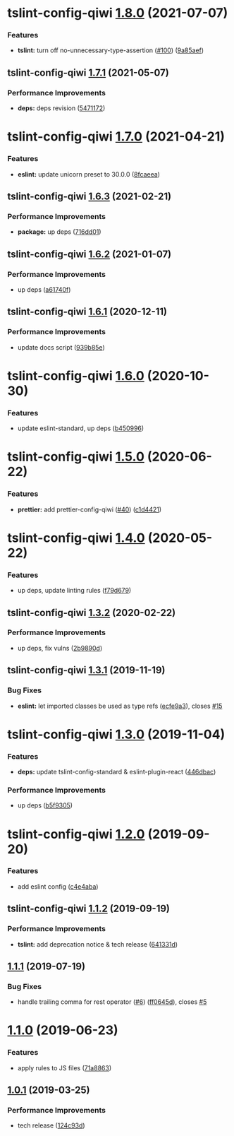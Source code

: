 # tslint-config-qiwi [1.8.0](https://github.com/qiwi/lint-config-qiwi/compare/tslint-config-qiwi@1.7.1...tslint-config-qiwi@1.8.0) (2021-07-07)


### Features

* **tslint:** turn off no-unnecessary-type-assertion ([#100](https://github.com/qiwi/lint-config-qiwi/issues/100)) ([9a85aef](https://github.com/qiwi/lint-config-qiwi/commit/9a85aefaaa2edf2bf7844edf97f5ecfe2eaaac09))

## tslint-config-qiwi [1.7.1](https://github.com/qiwi/lint-config-qiwi/compare/tslint-config-qiwi@1.7.0...tslint-config-qiwi@1.7.1) (2021-05-07)


### Performance Improvements

* **deps:** deps revision ([5471172](https://github.com/qiwi/lint-config-qiwi/commit/5471172696e891c1745368fd46a13d53fa112bdc))

# tslint-config-qiwi [1.7.0](https://github.com/qiwi/lint-config-qiwi/compare/tslint-config-qiwi@1.6.3...tslint-config-qiwi@1.7.0) (2021-04-21)


### Features

* **eslint:** update unicorn preset to 30.0.0 ([8fcaeea](https://github.com/qiwi/lint-config-qiwi/commit/8fcaeeae43eb12dc0923492f2924a59956931bd3))

## tslint-config-qiwi [1.6.3](https://github.com/qiwi/lint-config-qiwi/compare/tslint-config-qiwi@1.6.2...tslint-config-qiwi@1.6.3) (2021-02-21)


### Performance Improvements

* **package:** up deps ([716dd01](https://github.com/qiwi/lint-config-qiwi/commit/716dd0106f6fbcd4e3328227d5003ec4b732195e))

## tslint-config-qiwi [1.6.2](https://github.com/qiwi/lint-config-qiwi/compare/tslint-config-qiwi@1.6.1...tslint-config-qiwi@1.6.2) (2021-01-07)


### Performance Improvements

* up deps ([a61740f](https://github.com/qiwi/lint-config-qiwi/commit/a61740f413b5d3ec45d3ba5a43957ec8244b16c4))

## tslint-config-qiwi [1.6.1](https://github.com/qiwi/lint-config-qiwi/compare/tslint-config-qiwi@1.6.0...tslint-config-qiwi@1.6.1) (2020-12-11)


### Performance Improvements

* update docs script ([939b85e](https://github.com/qiwi/lint-config-qiwi/commit/939b85e52e894a564b9a85c6c5b51d6f30876283))

# tslint-config-qiwi [1.6.0](https://github.com/qiwi/lint-config-qiwi/compare/tslint-config-qiwi@1.5.0...tslint-config-qiwi@1.6.0) (2020-10-30)


### Features

* update eslint-standard, up deps ([b450996](https://github.com/qiwi/lint-config-qiwi/commit/b450996b3c92fd03a9fb22dfaf231bf4a1574e65))

# tslint-config-qiwi [1.5.0](https://github.com/qiwi/lint-config-qiwi/compare/tslint-config-qiwi@1.4.0...tslint-config-qiwi@1.5.0) (2020-06-22)


### Features

* **prettier:** add prettier-config-qiwi ([#40](https://github.com/qiwi/lint-config-qiwi/issues/40)) ([c1d4421](https://github.com/qiwi/lint-config-qiwi/commit/c1d4421d8b3e6c8af35d7ecf1e2ca77852d65921))

# tslint-config-qiwi [1.4.0](https://github.com/qiwi/lint-config-qiwi/compare/tslint-config-qiwi@1.3.2...tslint-config-qiwi@1.4.0) (2020-05-22)


### Features

* up deps, update linting rules ([f79d679](https://github.com/qiwi/lint-config-qiwi/commit/f79d679d2725670ea8128035b67b28b3f9faa23c))

## tslint-config-qiwi [1.3.2](https://github.com/qiwi/lint-config-qiwi/compare/tslint-config-qiwi@1.3.1...tslint-config-qiwi@1.3.2) (2020-02-22)


### Performance Improvements

* up deps, fix vulns ([2b9890d](https://github.com/qiwi/lint-config-qiwi/commit/2b9890dd9600bb757f0bda0c4ae6cc7013cb8758))

## tslint-config-qiwi [1.3.1](https://github.com/qiwi/lint-config-qiwi/compare/tslint-config-qiwi@1.3.0...tslint-config-qiwi@1.3.1) (2019-11-19)


### Bug Fixes

* **eslint:** let imported classes be used as type refs ([ecfe9a3](https://github.com/qiwi/lint-config-qiwi/commit/ecfe9a3809e68c3fbcfd2d45fc256aa97d6d24e8)), closes [#15](https://github.com/qiwi/lint-config-qiwi/issues/15)

# tslint-config-qiwi [1.3.0](https://github.com/qiwi/lint-config-qiwi/compare/tslint-config-qiwi@1.2.0...tslint-config-qiwi@1.3.0) (2019-11-04)


### Features

* **deps:** update tslint-config-standard & eslint-plugin-react ([446dbac](https://github.com/qiwi/lint-config-qiwi/commit/446dbac50be644543dcab9ecdbfd614f3ece092e))


### Performance Improvements

* up deps ([b5f9305](https://github.com/qiwi/lint-config-qiwi/commit/b5f9305b35c691006fe7caaf5d3655a69922c45d))

# tslint-config-qiwi [1.2.0](https://github.com/qiwi/tslint-config-qiwi/compare/tslint-config-qiwi@1.1.2...tslint-config-qiwi@1.2.0) (2019-09-20)


### Features

* add eslint config ([c4e4aba](https://github.com/qiwi/tslint-config-qiwi/commit/c4e4aba))

## tslint-config-qiwi [1.1.2](https://github.com/qiwi/tslint-config-qiwi/compare/tslint-config-qiwi@1.1.1...tslint-config-qiwi@1.1.2) (2019-09-19)


### Performance Improvements

* **tslint:** add deprecation notice & tech release ([641331d](https://github.com/qiwi/tslint-config-qiwi/commit/641331d))

## [1.1.1](https://github.com/qiwi/tslint-config-qiwi/compare/v1.1.0...v1.1.1) (2019-07-19)


### Bug Fixes

* handle trailing comma for rest operator ([#6](https://github.com/qiwi/tslint-config-qiwi/issues/6)) ([ff0645d](https://github.com/qiwi/tslint-config-qiwi/commit/ff0645d)), closes [#5](https://github.com/qiwi/tslint-config-qiwi/issues/5)

# [1.1.0](https://github.com/qiwi/tslint-config-qiwi/compare/v1.0.1...v1.1.0) (2019-06-23)


### Features

* apply rules to JS files ([71a8863](https://github.com/qiwi/tslint-config-qiwi/commit/71a8863))

## [1.0.1](https://github.com/qiwi/tslint-config-qiwi/compare/v1.0.0...v1.0.1) (2019-03-25)


### Performance Improvements

* tech release ([124c93d](https://github.com/qiwi/tslint-config-qiwi/commit/124c93d))
